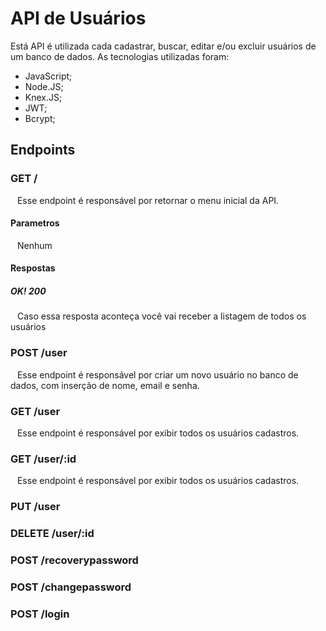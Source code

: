 # API de Usuários
Está API é utilizada cada cadastrar, buscar, editar e/ou excluir usuários de um banco de dados. As tecnologias utilizadas foram:

* JavaScript;
* Node.JS;
* Knex.JS;
* JWT;
* Bcrypt;

## Endpoints
### GET /
&ensp; Esse endpoint é responsável por retornar o menu inicial da API.

#### Parametros
&ensp; Nenhum

#### Respostas
##### OK! 200
&ensp; Caso essa resposta aconteça você vai receber a listagem de todos os usuários

### POST /user
&ensp; Esse endpoint é responsável por criar um novo usuário no banco de dados, com inserção de nome, email e senha.

### GET /user
&ensp; Esse endpoint é responsável por exibir todos os usuários cadastros.

### GET /user/:id
&ensp; Esse endpoint é responsável por exibir todos os usuários cadastros.

### PUT /user


### DELETE /user/:id


### POST /recoverypassword


### POST /changepassword


### POST /login
